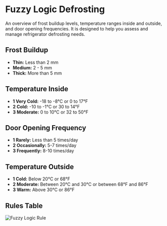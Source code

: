# Fuzzy Logic Defrosting
An overview of frost buildup levels, temperature ranges inside and outside, and door opening frequencies. It is designed to help you assess and manage refrigerator defrosting needs.

## Frost Buildup

- **Thin:** Less than 2 mm
- **Medium:** 2 - 5 mm
- **Thick:** More than 5 mm

## Temperature Inside

- **1 Very Cold:** -18 to -8°C or 0 to 17°F
- **2 Cold:** -10 to -1°C or 30 to 14°F
- **3 Moderate:** 0 to 10°C or 32 to 50°F

## Door Opening Frequency

- **1 Rarely:** Less than 5 times/day
- **2 Occasionally:** 5-7 times/day
- **3 Frequently:** 8-10 times/day

## Temperature Outside

- **1 Cold:** Below 20°C or 68°F
- **2 Moderate:** Between 20°C and 30°C or between 68°F and 86°F
- **3 Warm:** Above 30°C or 86°F


## Rules Table

![Fuzzy Logic Rule](https://res.cloudinary.com/dzvd6o0og/image/upload/v1727350636/image_2024-09-26_19-35-37_rodecl.png)
